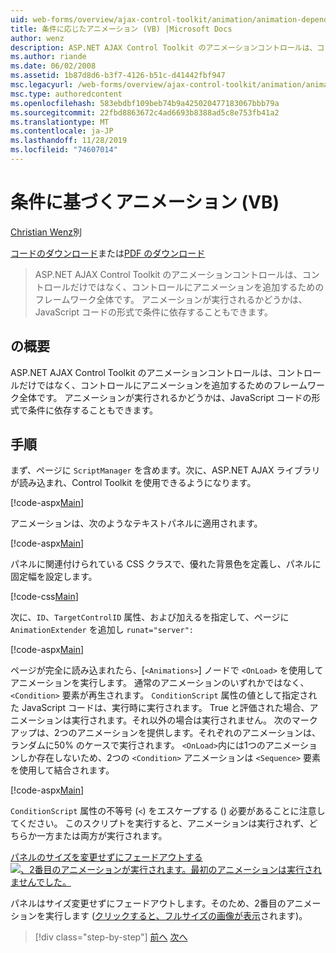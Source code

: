 ```yaml
---
uid: web-forms/overview/ajax-control-toolkit/animation/animation-depending-on-a-condition-vb
title: 条件に応じたアニメーション (VB) |Microsoft Docs
author: wenz
description: ASP.NET AJAX Control Toolkit のアニメーションコントロールは、コントロールだけではなく、コントロールにアニメーションを追加するためのフレームワーク全体です。 アニメーションの有無
ms.author: riande
ms.date: 06/02/2008
ms.assetid: 1b87d8d6-b3f7-4126-b51c-d41442fbf947
msc.legacyurl: /web-forms/overview/ajax-control-toolkit/animation/animation-depending-on-a-condition-vb
msc.type: authoredcontent
ms.openlocfilehash: 583ebdbf109beb74b9a425020477183067bbb79a
ms.sourcegitcommit: 22fbd8863672c4ad6693b8388ad5c8e753fb41a2
ms.translationtype: MT
ms.contentlocale: ja-JP
ms.lasthandoff: 11/28/2019
ms.locfileid: "74607014"
---
```

# <a name="animation-depending-on-a-condition-vb"></a>条件に基づくアニメーション (VB)

[Christian Wenz](https://github.com/wenz)別

[コードのダウンロード](https://download.microsoft.com/download/f/9/a/f9a26acd-8df4-4484-8a18-199e4598f411/Animation4.vb.zip)または[PDF のダウンロード](https://download.microsoft.com/download/6/7/1/6718d452-ff89-4d3f-a90e-c74ec2d636a3/animation4VB.pdf)

> ASP.NET AJAX Control Toolkit のアニメーションコントロールは、コントロールだけではなく、コントロールにアニメーションを追加するためのフレームワーク全体です。 アニメーションが実行されるかどうかは、JavaScript コードの形式で条件に依存することもできます。

## <a name="overview"></a>の概要

ASP.NET AJAX Control Toolkit のアニメーションコントロールは、コントロールだけではなく、コントロールにアニメーションを追加するためのフレームワーク全体です。 アニメーションが実行されるかどうかは、JavaScript コードの形式で条件に依存することもできます。

## <a name="steps"></a>手順

まず、ページに `ScriptManager` を含めます。次に、ASP.NET AJAX ライブラリが読み込まれ、Control Toolkit を使用できるようになります。

[!code-aspx[Main](animation-depending-on-a-condition-vb/samples/sample1.aspx)]

アニメーションは、次のようなテキストパネルに適用されます。

[!code-aspx[Main](animation-depending-on-a-condition-vb/samples/sample2.aspx)]

パネルに関連付けられている CSS クラスで、優れた背景色を定義し、パネルに固定幅を設定します。

[!code-css[Main](animation-depending-on-a-condition-vb/samples/sample3.css)]

次に、`ID`、`TargetControlID` 属性、および加えるを指定して、ページに `AnimationExtender` を追加し `runat="server":`

[!code-aspx[Main](animation-depending-on-a-condition-vb/samples/sample4.aspx)]

ページが完全に読み込まれたら、[`<Animations>`] ノードで `<OnLoad>` を使用してアニメーションを実行します。 通常のアニメーションのいずれかではなく、`<Condition>` 要素が再生されます。 `ConditionScript` 属性の値として指定された JavaScript コードは、実行時に実行されます。 True と評価された場合、アニメーションは実行されます。それ以外の場合は実行されません。 次のマークアップは、2つのアニメーションを提供します。それぞれのアニメーションは、ランダムに50% のケースで実行されます。 `<OnLoad>`内には1つのアニメーションしか存在しないため、2つの `<Condition>` アニメーションは `<Sequence>` 要素を使用して結合されます。

[!code-aspx[Main](animation-depending-on-a-condition-vb/samples/sample5.aspx)]

`ConditionScript` 属性の不等号 (`<`) をエスケープする () 必要があることに注意してください。 このスクリプトを実行すると、アニメーションは実行されず、どちらか一方または両方が実行されます。

[パネルのサイズを変更せずにフェードアウトする ![、2番目のアニメーションが実行されます。最初のアニメーションは実行されませんでした。](animation-depending-on-a-condition-vb/_static/image2.png)](animation-depending-on-a-condition-vb/_static/image1.png)

パネルはサイズ変更せずにフェードアウトします。そのため、2番目のアニメーションを実行します ([クリックすると、フルサイズの画像が表示](animation-depending-on-a-condition-vb/_static/image3.png)されます)。

> [!div class="step-by-step"]
> [前へ](executing-several-animations-after-each-other-vb.md)
> [次へ](picking-one-animation-out-of-a-list-vb.md)
